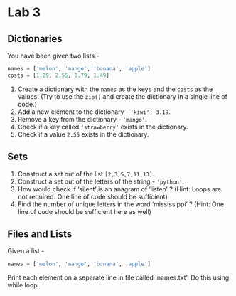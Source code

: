# Lab 3

## Dictionaries

You have been given two lists -
```python
names = ['melon', 'mango', 'banana', 'apple']
costs = [1.29, 2.55, 0.79, 1.49]
```

1. Create a dictionary with the `names` as the keys and the `costs` as the values. (Try to use the `zip()` and create the dictionary in a single line of code.)
2. Add a new element to the dictionary - `'kiwi': 3.19`.
3. Remove a key from the dictionary - `'mango'`.
4. Check if a key called `'strawberry'` exists in the dictionary.
5. Check if a value `2.55` exists in the dictionary.

## Sets
1. Construct a set out of the list `[2,3,5,7,11,13]`.
2. Construct a set out of the letters of the string - `'python'`.
3. How would check if ‘silent’ is an anagram of ‘listen’ ? (Hint: Loops are not required. One line of code should be sufficient)
4. Find the number of unique letters in the word ‘mississippi’ ? (Hint: One line of code should be sufficient here as well)

## Files and Lists
Given a list -
```python
names = ['melon', 'mango', 'banana', 'apple']
```
Print each element on a separate line in file called 'names.txt'. Do this using while loop.
